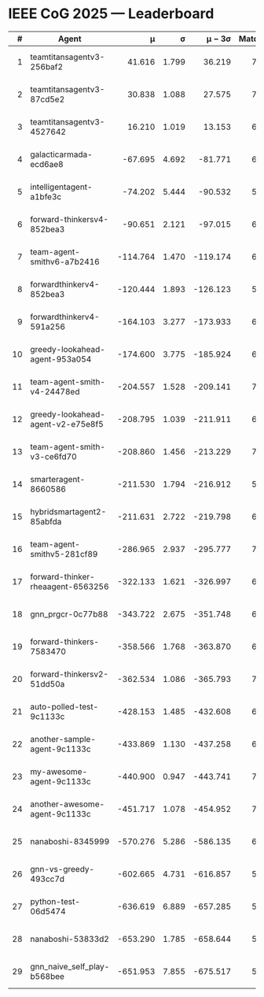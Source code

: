 # IEEE CoG 2025 — Leaderboard

| # | Agent | μ | σ | μ − 3σ | Matches | Updated |
|---:|---|---:|---:|---:|---:|---|
| 1 | teamtitansagentv3-256baf2 | 41.616 | 1.799 | 36.219 | 7006 | 2025-08-19 17:15 |
| 2 | teamtitansagentv3-87cd5e2 | 30.838 | 1.088 | 27.575 | 7132 | 2025-08-19 17:15 |
| 3 | teamtitansagentv3-4527642 | 16.210 | 1.019 | 13.153 | 6674 | 2025-08-19 17:15 |
| 4 | galacticarmada-ecd6ae8 | -67.695 | 4.692 | -81.771 | 6940 | 2025-08-19 17:15 |
| 5 | intelligentagent-a1bfe3c | -74.202 | 5.444 | -90.532 | 5681 | 2025-08-19 17:15 |
| 6 | forward-thinkersv4-852bea3 | -90.651 | 2.121 | -97.015 | 6106 | 2025-08-19 17:15 |
| 7 | team-agent-smithv6-a7b2416 | -114.764 | 1.470 | -119.174 | 6640 | 2025-08-19 17:15 |
| 8 | forwardthinkerv4-852bea3 | -120.444 | 1.893 | -126.123 | 5374 | 2025-08-19 17:15 |
| 9 | forwardthinkerv4-591a256 | -164.103 | 3.277 | -173.933 | 6184 | 2025-08-19 17:15 |
| 10 | greedy-lookahead-agent-953a054 | -174.600 | 3.775 | -185.924 | 6654 | 2025-08-19 17:15 |
| 11 | team-agent-smith-v4-24478ed | -204.557 | 1.528 | -209.141 | 7162 | 2025-08-19 17:15 |
| 12 | greedy-lookahead-agent-v2-e75e8f5 | -208.795 | 1.039 | -211.911 | 6954 | 2025-08-19 17:15 |
| 13 | team-agent-smith-v3-ce6fd70 | -208.860 | 1.456 | -213.229 | 7502 | 2025-08-19 17:15 |
| 14 | smarteragent-8660586 | -211.530 | 1.794 | -216.912 | 5795 | 2025-08-19 17:15 |
| 15 | hybridsmartagent2-85abfda | -211.631 | 2.722 | -219.798 | 6400 | 2025-08-19 17:15 |
| 16 | team-agent-smithv5-281cf89 | -286.965 | 2.937 | -295.777 | 7260 | 2025-08-19 17:15 |
| 17 | forward-thinker-rheaagent-6563256 | -322.133 | 1.621 | -326.997 | 6420 | 2025-08-19 17:15 |
| 18 | gnn_prgcr-0c77b88 | -343.722 | 2.675 | -351.748 | 6450 | 2025-08-19 17:15 |
| 19 | forward-thinkers-7583470 | -358.566 | 1.768 | -363.870 | 6240 | 2025-08-19 17:15 |
| 20 | forward-thinkersv2-51dd50a | -362.534 | 1.086 | -365.793 | 7140 | 2025-08-19 17:15 |
| 21 | auto-polled-test-9c1133c | -428.153 | 1.485 | -432.608 | 6440 | 2025-08-19 17:15 |
| 22 | another-sample-agent-9c1133c | -433.869 | 1.130 | -437.258 | 6680 | 2025-08-19 17:15 |
| 23 | my-awesome-agent-9c1133c | -440.900 | 0.947 | -443.741 | 7260 | 2025-08-19 17:15 |
| 24 | another-awesome-agent-9c1133c | -451.717 | 1.078 | -454.952 | 7460 | 2025-08-19 17:15 |
| 25 | nanaboshi-8345999 | -570.276 | 5.286 | -586.135 | 6020 | 2025-08-19 17:15 |
| 26 | gnn-vs-greedy-493cc7d | -602.665 | 4.731 | -616.857 | 5640 | 2025-08-19 17:15 |
| 27 | python-test-06d5474 | -636.619 | 6.889 | -657.285 | 5310 | 2025-08-19 17:15 |
| 28 | nanaboshi-53833d2 | -653.290 | 1.785 | -658.644 | 5100 | 2025-08-19 17:15 |
| 29 | gnn_naive_self_play-b568bee | -651.953 | 7.855 | -675.517 | 5620 | 2025-08-19 17:15 |
